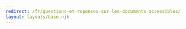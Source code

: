 ```yaml
---
redirect: /fr/questions-et-reponses-sur-les-documents-accessibles/
layout: layouts/base.njk
---
```

